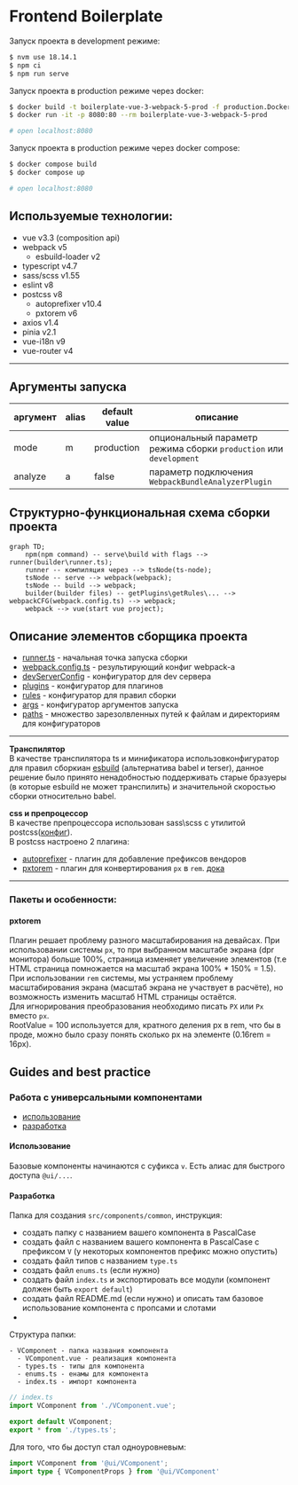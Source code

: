 # Frontend Boilerplate

Запуск проекта в development режиме:

```bash
$ nvm use 18.14.1
$ npm ci
$ npm run serve
```

Запуск проекта в production режиме через docker:

```bash
$ docker build -t boilerplate-vue-3-webpack-5-prod -f production.Dockerfile .
$ docker run -it -p 8080:80 --rm boilerplate-vue-3-webpack-5-prod

# open localhost:8080
```

Запуск проекта в production режиме через docker compose:

```bash
$ docker compose build
$ docker compose up

# open localhost:8080
```

## Используемые технологии:
- vue v3.3 (composition api)
- webpack v5
  - esbuild-loader v2
- typescript v4.7
- sass/scss v1.55
- eslint v8
- postcss v8
  - autoprefixer v10.4
  - pxtorem v6
- axios v1.4
- pinia v2.1
- vue-i18n v9
- vue-router v4
  
---

## Аргументы запуска
аргумент | alias | default value | описание
---------|-------|---------------|---------
mode | m | production | опциональный параметр режима сборки `production` или `development`
analyze| a | false | параметр подключения `WebpackBundleAnalyzerPlugin`

## Структурно-функциональная схема сборки проекта
```mermaid
graph TD;
    npm(npm command) -- serve\build with flags --> runner(builder\runner.ts);
    runner -- компиляция через --> tsNode(ts-node);
    tsNode -- serve --> webpack(webpack);
    tsNode -- build --> webpack;
    builder(builder files) -- getPlugins\getRules\... --> webpackCFG(webpack.config.ts) --> webpack;
    webpack --> vue(start vue project);
```

## Описание элементов сборщика проекта
- [runner.ts](builder/devServerConfig.ts) - начальная точка запуска сборки
- [webpack.config.ts](webpack.config.ts) - результирующий конфиг webpack-а
- [devServerConfig](builder/devServerConfig.ts) - конфигуратор для dev сервера
- [plugins](builder/plugins.ts) - конфигуратор для плагинов
- [rules](builder/rules.ts) - конфигуратор для правил сборки
- [args](builder/args.ts) - конфигуратор аргументов запуска
- [paths](builder/paths.ts) - множество зарезолвленных путей к файлам и директориям для конфигураторов

---

**Транспилятор**<br>
В качестве транспилятора ts и минификатора использовконфигуратор для правил сборкиан [esbuild](https://esbuild.github.io) (альтернатива babel и terser),
данное решение было принято ненадобностью поддерживать старые бразуеры (в которые esbuild не может транспилить)
и значительной скоростью сборки относительно babel.

**css и препроцессор**<br>
В качестве препроцессора использован sass\scss с утилитой postcss([конфиг](postcss.config.js)).<br>
В postcss настроено 2 плагина:
- [autoprefixer](https://github.com/postcss/autoprefixer) - плагин для добавление префиксов вендоров
- [pxtorem](https://github.com/cuth/postcss-pxtorem) - плагин для конвертирования `px` в `rem`. [дока](#pxtorem)
---
### Пакеты и особенности:

#### **pxtorem**
Плагин решает проблему разного масштабирования на девайсах.
При использовании системы `px`, то при выбранном масштабе экрана (dpr монитора) больше 100%,
страница изменяет увеличение элементов (т.е HTML страница помножается на масштаб экрана 100% * 150% = 1.5).
При использовании `rem` системы, мы устраняем проблему масштабирования экрана (масштаб экрана не участвует в расчёте),
но возможность изменить масштаб HTML страницы остаётся.
<br>Для игнорирования преобразования необходимо писать `PX` или `Px` вместо `px`.
<br>RootValue = 100 используется для, кратного деления px в rem, что бы в проде, можно было сразу понять сколько px на элементе (0.16rem = 16px).

## Guides and best practice

### Работа с универсальными компонентами
- [использование](#использование)
- [разработка](#разработка)

#### **Использование**
Базовые компоненты начинаются с суфикса `v`. Есть алиас для быстрого доступа `@ui/...`.

#### **Разработка**
Папка для создания `src/components/common`, инструкция:
- создать папку с названием вашего компонента в PascalCase
- создать файл с названием вашего компонента в PascalCase c префиксом `V`
(у некоторых компонентов префикс можно опустить)
- создать файл типов с названием `type.ts`
- создать файл `enums.ts` (если нужно) 
- создать файл `index.ts` и экспортировать все модули (компонент должен быть `export default`)
- создать файл README.md (если нужно) и описать там базовое использование компонента с пропсами и слотами
- 

Структура папки:
```
- VComponent - папка названия компонента
  - VComponent.vue - реализация компонента
  - types.ts - типы для компонента
  - enums.ts - енамы для компонента
  - index.ts - импорт компонента
```
```ts
// index.ts
import VComponent from './VComponent.vue';

export default VComponent;
export * from './types.ts';
```

Для того, что бы доступ стал одноуровневым:
```ts
import VComponent from '@ui/VComponent';
import type { VComponentProps } from '@ui/VComponent'
```
